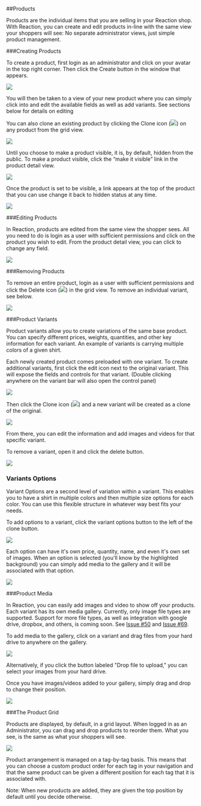 ##Products

Products are the individual items that you are selling in your Reaction shop. With Reaction, you can create and edit products in-line with the same view your shoppers will see: No separate administrator views, just simple product management.

###Creating Products

To create a product, first login as an administrator and click on your avatar in the top right corner. Then click the Create button in the window that appears.

![](http://raw.github.com/ongoworks/reaction/master/docs/assets/guide-products-createproduct.png)

You will then be taken to a view of your new product where you can simply click into and edit the available fields as well as add variants. See sections below for details on editing 

You can also clone an existing product by clicking the Clone icon (![](http://raw.github.com/ongoworks/reaction/master/docs/assets/guide-icon-clone.png)) on any product from the grid view.

![](http://raw.github.com/ongoworks/reaction/master/docs/assets/guide-products-cloneproduct.png)

Until you choose to make a product visible, it is, by default, hidden from the public. To make a product visible, click the “make it visible” link in the product detail view.

![](http://raw.github.com/ongoworks/reaction/master/docs/assets/guide-products-makevisible.png)

Once the product is set to be visible, a link appears at the top of the product that you can use change it back to hidden status at any time.

![](http://raw.github.com/ongoworks/reaction/master/docs/assets/guide-products-makeinvisible.png)

###Editing Products

In Reaction, products are edited from the same view the shopper sees. All you need to do is login as a user with sufficient permissions and click on the product you wish to edit. From the product detail view, you can click to change any field.

![](http://raw.github.com/ongoworks/reaction/master/docs/assets/guide-products-editproduct.png)

###Removing Products

To remove an entire product, login as a user with sufficient permissions and click the Delete icon (![](http://raw.github.com/ongoworks/reaction/master/docs/assets/guide-icon-delete.png)) in the grid view. To remove an individual variant, see below.

![](http://raw.github.com/ongoworks/reaction/master/docs/assets/guide-products-removeproduct.png)

###Product Variants

Product variants allow you to create variations of the same base product. You can specify different prices, weights, quantities, and other key information for each variant. An example of variants is carrying multiple colors of a given shirt.

Each newly created product comes preloaded with one variant. To create additional variants, first click the edit icon next to the original variant. This will expose the fields and controls for that variant. (Double clicking anywhere on the variant bar will also open the control panel)

![](http://raw.github.com/ongoworks/reaction/master/docs/assets/guide-products-openvariant.png)

Then click the Clone icon (![](http://raw.github.com/ongoworks/reaction/master/docs/assets/guide-icon-clone.png)) and a new variant will be created as a clone of the original.

![](http://raw.github.com/ongoworks/reaction/master/docs/assets/guide-products-createvariant.png)

From there, you can edit the information and add images and videos for that specific variant.

To remove a variant, open it and click the delete button.

![](http://raw.github.com/ongoworks/reaction/master/docs/assets/guide-products-removevariant.png)

### Variants Options

Variant Options are a second level of variation within a variant. This enables you to have a shirt in multiple colors and then multiple size options for each color. You can use this flexible structure in whatever way best fits your needs.

To add options to a variant, click the variant options button to the left of the clone button.

![](http://raw.github.com/ongoworks/reaction/master/docs/assets/guide-products-addvariantoption.png)

Each option can have it's own price, quantity, name, and even it's own set of images. When an option is selected (you'll know by the highlighted background) you can simply add media to the gallery and it will be associated with that option.

![](http://raw.github.com/ongoworks/reaction/master/docs/assets/guide-products-editvariantoption.png)

###Product Media

In Reaction, you can easily add images and video to show off your products. Each variant has its own media gallery. Currently, only image file types are supported. Support for more file types, as well as integration with google drive, dropbox, and others, is coming soon. See [Issue #50](https://github.com/ongoworks/reaction/issues/50) and [Issue #69](https://github.com/ongoworks/reaction/issues/69).

To add media to the gallery, click on a variant and drag files from your hard drive to anywhere on the gallery.

![](http://raw.github.com/ongoworks/reaction/master/docs/assets/guide-products-dropmedia.png)

Alternatively, if you click the button labeled "Drop file to upload," you can select your images from your hard drive.

Once you have images/videos added to your gallery, simply drag and drop to change their position.

![](http://raw.github.com/ongoworks/reaction/master/docs/assets/guide-products-dragmedia.png)

###The Product Grid

Products are displayed, by default, in a grid layout. When logged in as an Administrator, you can drag and drop products to reorder them. What you see, is the same as what your shoppers will see.

![](http://raw.github.com/ongoworks/reaction/master/docs/assets/guide-products-gridorder.png)

Product arrangement is managed on a tag-by-tag basis. This means that you can choose a custom product order for each tag in your navigation and that the same product can be given a different position for each tag that it is associated with.

Note: When new products are added, they are given the top position by default until you decide otherwise.